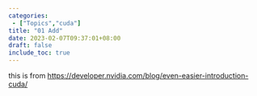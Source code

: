 ```yaml
---
categories: 
 - ["Topics","cuda"]
title: "01 Add"
date: 2023-02-07T09:37:01+08:00
draft: false
include_toc: true
---
```


this is from https://developer.nvidia.com/blog/even-easier-introduction-cuda/ 
